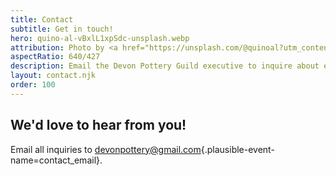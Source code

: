 ```yaml
---
title: Contact
subtitle: Get in touch!
hero: quino-al-vBxlL1xpSdc-unsplash.webp
attribution: Photo by <a href="https://unsplash.com/@quinoal?utm_content=creditCopyText&utm_medium=referral&utm_source=unsplash">Quino Al</a> on <a href="https://unsplash.com/photos/person-making-pot-vBxlL1xpSdc?utm_content=creditCopyText&utm_medium=referral&utm_source=unsplash">Unsplash</a>
aspectRatio: 640/427
description: Email the Devon Pottery Guild executive to inquire about events, sales, classes, and membership.
layout: contact.njk
order: 100
---
```


## We'd love to hear from you!

Email all inquiries to [devonpottery@gmail.com](mailto:devonpottery@gmail.com){.plausible-event-name=contact_email}.